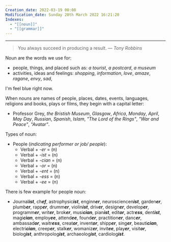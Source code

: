 ```yaml
---
Creation_date: 2022-03-19 00:08
Modification_date: Sunday 20th March 2022 16:21:20
Indexes:
  - "[[noun]]"
  - "[[grammar]]"
---
```


----


> You always succeed in producing a result.
> — <cite>Tony Robbins</cite>



Noun are the words we use for:
* people, things, and placed such as: *a tourist*, *a postcard*, *a museum* 
* activities, ideas and feelings: *shopping*, *information*, *love*, *amaze*, *ragane*, *envy*, *sad*, 

I'm feel blue right now.

When nouns are names of people, places, dates, events, languages, religions and books, plays or films, they begin with a capital letter:
* Professor Grey, *the Bristish Museum*, *Glasgow*, *Africa*, *Monday*, *April*, *May Day*, *Russian*, *Spanish*, *Islam*, *"The Lord of the Rings"*, *"War and Peace"*, *"Avatar"*.

Types of noun:
* People (*indicating performer or job/ people*): 
	* Verbal + *-er*  = (n)
	* Verbal + *-ist*  = (n)
	* Verbal + *-cian*  = (n)
	* Verbal + *-or*  = (n)
	* Verbal + *-ent*  = (n)
	* Verbal + *-ess*  = (n)
	* Verbal + *-ee*  = (n)

There is few example for people noun:
* Journal***ist***, ch***ef***, astrophysic***ist***, enginn***er***, neurosciencen***ist***, garden***er***, plumb***er***, rapp***er***, drumm***er***, violin***ist***, driv***er***, design***er***, develop***er***, programm***er***, writ***er***, brok***er***, musi***cian***, pian***ist***, edit***or***, actr***ess***, dent***ist***, magi***cian***, employ***ee***, attend***ee***, found***er***, practition***er***, danc***er***, ambassad***or***, waitr***ess***, creat***or***, invent***or***, shipp***er***, sing***er***, beauti***cian***, electri***cian***, creep***er***, stalk***er***, womaniz***er***, invit***ee***, play***er***, visit***or***, biolog***ist***, anthropolog***ist***, archaeolog***ist***, cardiolog***ist***.
